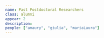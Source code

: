 ```yaml
---
name: Past Postdoctoral Researchers
class: alumni
appear: 2
description: 
people: ["amaury", "giulia", "mariaLaura"]
---
```


